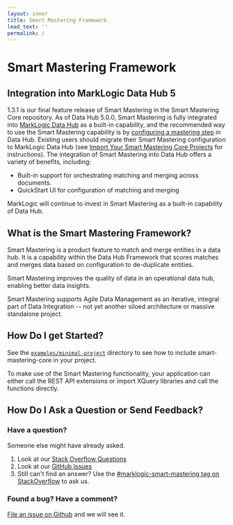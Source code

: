 ```yaml
---
layout: inner
title: Smart Mastering Framework
lead_text: ''
permalink: /
---
```


# Smart Mastering Framework

## Integration into MarkLogic Data Hub 5

1.3.1 is our final feature release of Smart Mastering in the Smart Mastering Core repository. As of Data Hub 5.0.0, Smart Mastering is fully integrated into [MarkLogic Data Hub](https://github.com/marklogic/marklogic-data-hub) as a built-in capability, and the recommended way to use the Smart Mastering capability is by [configuring a mastering step](https://docs.marklogic.com/datahub/flows/configure-mastering-step-using-quickstart.html) in Data Hub. Existing users should migrate their Smart Mastering configuration to MarkLogic Data Hub (see [Import Your Smart Mastering Core Projects](https://docs.marklogic.com/datahub/misc/import-smart-mastering-core-projects.html) for instructions). The integration of Smart Mastering into Data Hub offers a variety of benefits, including:

 - Built-in support for orchestrating matching and merging across documents.
 - QuickStart UI for configuration of matching and merging

MarkLogic will continue to invest in Smart Mastering as a built-in capability of Data Hub.

## What is the Smart Mastering Framework?
Smart Mastering is a product feature to match and merge entities in a data hub.
It is a capability within the Data Hub Framework that scores matches and merges
data based on configuration to de-duplicate entities.

Smart Mastering improves the quality of data in an operational data hub,
enabling better data insights.

Smart Mastering supports Agile Data Management as an iterative, integral part of
Data Integration -- not yet another siloed architecture or massive standalone
project.

## How Do I get Started?

See the [`examples/minimal-project`][min-project] directory to see how to
include smart-mastering-core in your project.

To make use of the Smart Mastering functionality, your application can either
call the REST API extensions or import XQuery libraries and call the functions
directly. 

## How Do I Ask a Question or Send Feedback?

### Have a question?
Someone else might have already asked.
1. Look at our [Stack Overflow Questions](https://stackoverflow.com/questions/tagged/marklogic-smart-mastering)
1. Look at our [GitHub Issues](https://github.com/marklogic-community/smart-mastering-core/issues)
1. Still can't find an answer? Use the [#marklogic-smart-mastering tag on StackOverflow](https://stackoverflow.com/questions/ask?tags=marklogic-smart-mastering,marklogic) to ask us.

### Found a bug? Have a comment?
[File an issue on Github](https://github.com/marklogic-community/smart-mastering-core/issues/new) and we will see it.


[min-project]: https://github.com/marklogic-community/smart-mastering-core/tree/master/examples/minimal-project
